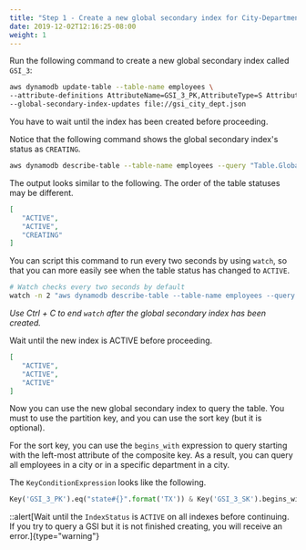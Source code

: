 ```yaml
---
title: "Step 1 - Create a new global secondary index for City-Department"
date: 2019-12-02T12:16:25-08:00
weight: 1
---
```


Run the following command to create a new global secondary index called `GSI_3`:

```bash
aws dynamodb update-table --table-name employees \
--attribute-definitions AttributeName=GSI_3_PK,AttributeType=S AttributeName=GSI_3_SK,AttributeType=S \
--global-secondary-index-updates file://gsi_city_dept.json
```

You have to wait until the index has been created before proceeding.

Notice that the following command shows the global secondary index's status as `CREATING`.

```bash
aws dynamodb describe-table --table-name employees --query "Table.GlobalSecondaryIndexes[].IndexStatus"
```

The output looks similar to the following. The order of the table statuses may be different.

```json
[
   "ACTIVE",
   "ACTIVE",
   "CREATING"
]
```

You can script this command to run every two seconds by using `watch`,
so that you can more easily see when the table status has changed to `ACTIVE`.

```bash
# Watch checks every two seconds by default
watch -n 2 "aws dynamodb describe-table --table-name employees --query \"Table.GlobalSecondaryIndexes[].IndexStatus\""
```

_Use Ctrl + C to end `watch` after the global secondary index has been created._

Wait until the new index is ACTIVE before proceeding.

```json
[
   "ACTIVE",
   "ACTIVE",
   "ACTIVE"
]
```

Now you can use the new global secondary index to query the table. You must to use the partition key, and you can use the sort key (but it is optional).

For the sort key, you can use the `begins_with` expression to query
starting with the left-most attribute of the composite key.
As a result, you can query all employees in a city or in a specific department in a city.

The `KeyConditionExpression` looks like the following.

```py
Key('GSI_3_PK').eq("state#{}".format('TX')) & Key('GSI_3_SK').begins_with('Austin')
```

::alert[Wait until the `IndexStatus` is `ACTIVE` on all indexes before continuing. If you try to query a GSI but it is not finished creating, you will receive an error.]{type="warning"}
